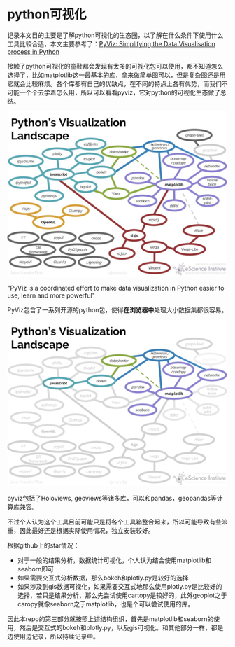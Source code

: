 # python可视化

记录本文目的主要是了解python可视化的生态圈，以了解在什么条件下使用什么工具比较合适，本文主要参考了：[PyViz: Simplifying the Data Visualisation process in Python](https://towardsdatascience.com/pyviz-simplifying-the-data-visualisation-process-in-python-1b6d2cb728f1)

接触了python可视化的童鞋都会发现有太多的可视化包可以使用，都不知道怎么选择了，比如matplotlib这一最基本的库，拿来做简单图可以，但是复杂图还是用它就会比较麻烦。各个库都有自己的优缺点，在不同的特点上各有优势，而我们不可能一个个去学着怎么用，所以可以看看pyviz，它对python的可视化生态做了总结。

![](1_K8q5e6QuHTGSPtObumouVQ.png)

"PyViz is a coordinated effort to make data visualization in Python easier to use, learn and more powerful"

PyViz包含了一系列开源的python包，使得**在浏览器中**处理大小数据集都很容易。

![](1_QlF69QpvfTQsf2pulCj1og.png)

pyviz包括了Holoviews, geoviews等诸多库，可以和pandas，geopandas等计算库兼容。

不过个人认为这个工具目前可能只是将各个工具箱整合起来，所以可能导致有些笨重，因此最好还是根据实际使用情况，独立安装较好。

根据github上的star情况：

- 对于一般的结果分析，数据统计可视化，个人认为结合使用matplotlib和seaborn即可
- 如果需要交互式分析数据，那么bokeh和plotly.py是较好的选择
- 如果涉及到gis数据可视化，如果需要交互式地那么使用plotly.py是比较好的选择，若只是结果分析，那么先尝试使用cartopy是较好的，此外geoplot之于caropy就像seaborn之于matplotlib，也是个可以尝试使用的库。

因此本repo的第三部分就按照上述结构组织，首先是matplotlib和seaborn的使用，然后是交互式的bokeh和plotly.py，以及gis可视化。和其他部分一样，都是边使用边记录，所以持续记录中。